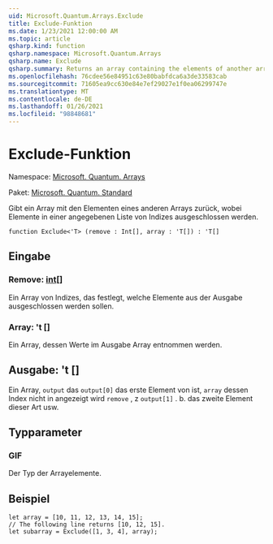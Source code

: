 ```yaml
---
uid: Microsoft.Quantum.Arrays.Exclude
title: Exclude-Funktion
ms.date: 1/23/2021 12:00:00 AM
ms.topic: article
qsharp.kind: function
qsharp.namespace: Microsoft.Quantum.Arrays
qsharp.name: Exclude
qsharp.summary: Returns an array containing the elements of another array, excluding elements at a given list of indices.
ms.openlocfilehash: 76cdee56e84951c63e80babfdca6a3de33583cab
ms.sourcegitcommit: 71605ea9cc630e84e7ef29027e1f0ea06299747e
ms.translationtype: MT
ms.contentlocale: de-DE
ms.lasthandoff: 01/26/2021
ms.locfileid: "98848681"
---
```

# <a name="exclude-function"></a>Exclude-Funktion

Namespace: [Microsoft. Quantum. Arrays](xref:Microsoft.Quantum.Arrays)

Paket: [Microsoft. Quantum. Standard](https://nuget.org/packages/Microsoft.Quantum.Standard)


Gibt ein Array mit den Elementen eines anderen Arrays zurück, wobei Elemente in einer angegebenen Liste von Indizes ausgeschlossen werden.

```qsharp
function Exclude<'T> (remove : Int[], array : 'T[]) : 'T[]
```


## <a name="input"></a>Eingabe

### <a name="remove--int"></a>Remove: [int](xref:microsoft.quantum.lang-ref.int)[]

Ein Array von Indizes, das festlegt, welche Elemente aus der Ausgabe ausgeschlossen werden sollen.


### <a name="array--t"></a>Array: 't []

Ein Array, dessen Werte im Ausgabe Array entnommen werden.



## <a name="output--t"></a>Ausgabe: 't []

Ein Array, `output` das `output[0]` das erste Element von ist, `array` dessen Index nicht in angezeigt wird `remove` , z `output[1]` . b. das zweite Element dieser Art usw.

## <a name="type-parameters"></a>Typparameter

### <a name="t"></a>GIF

Der Typ der Arrayelemente.

## <a name="example"></a>Beispiel

```qsharp
let array = [10, 11, 12, 13, 14, 15];
// The following line returns [10, 12, 15].
let subarray = Exclude([1, 3, 4], array);
```